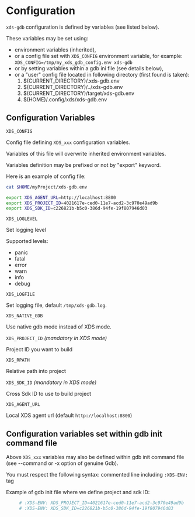 <!-- WARNING: This file is generated by fetch_docs.js using /home/boron/Documents/AGL/docs-webtemplate/site/_data/tocs/devguides/master/xds-docs-guides-devguides-book.yml -->

# Configuration

`xds-gdb` configuration is defined by variables (see listed below).

These variables may be set using:

- environment variables (inherited),
- or a config file set with `XDS_CONFIG` environment variable, for example:
  `XDS_CONFIG=/tmp/my_xds_gdb_config.env xds-gdb`
- or by setting variables within a gdb ini file (see details below),
- or a "user" config file located in following directory (first found is taken):
  1. $(CURRENT_DIRECTORY)/.xds-gdb.env
  1. $(CURRENT_DIRECTORY)/../xds-gdb.env
  1. $(CURRENT_DIRECTORY)/target/xds-gdb.env
  1. $(HOME)/.config/xds/xds-gdb.env

## Configuration Variables

`XDS_CONFIG`

Config file defining `XDS_xxx` configuration variables.

Variables of this file will overwrite inherited environment variables.

Variables definition may be prefixed or not by "export" keyword.

Here is an example of config file:

```bash
cat $HOME/myProject/xds-gdb.env

export XDS_AGENT_URL=http://localhost:8800
export XDS_PROJECT_ID=4021617e-ced0-11e7-acd2-3c970e49ad9b
export XDS_SDK_ID=c226821b-b5c0-386d-94fe-19f807946d03
```

`XDS_LOGLEVEL`

Set logging level

Supported levels:

- panic
- fatal
- error
- warn
- info
- debug

`XDS_LOGFILE`

Set logging file, default `/tmp/xds-gdb.log`.

`XDS_NATIVE_GDB`

Use native gdb mode instead of XDS mode.

`XDS_PROJECT_ID`  *(mandatory in XDS mode)*

Project ID you want to build

`XDS_RPATH`

Relative path into project

`XDS_SDK_ID`   *(mandatory in XDS mode)*

Cross Sdk ID to use to build project

`XDS_AGENT_URL`

Local XDS agent url (default `http://localhost:8800`)

## Configuration variables set within gdb init command file

Above `XDS_xxx` variables may also be defined within gdb init command file
(see --command or -x option of genuine Gdb).

You must respect the following syntax: commented line including `:XDS-ENV:` tag

Example of gdb init file where we define project and sdk ID:

```bash
     # :XDS-ENV: XDS_PROJECT_ID=4021617e-ced0-11e7-acd2-3c970e49ad9b
     # :XDS-ENV: XDS_SDK_ID=c226821b-b5c0-386d-94fe-19f807946d03
```
